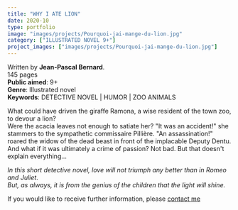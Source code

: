 ```yaml
---
title: "WHY I ATE LION"
date: 2020-10
type: portfolio
image: "images/projects/Pourquoi-jai-mange-du-lion.jpg"
category: ["ILLUSTRATED NOVEL 9+"]
project_images: ["images/projects/Pourquoi-jai-mange-du-lion.jpg"]
---
```


Written by **Jean-Pascal Bernard**.   
145 pages   
**Public aimed**: 9+   
**Genre**: Illustrated novel      
**Keywords**: DETECTIVE NOVEL | HUMOR | ZOO ANIMALS


What could have driven the giraffe Ramona, a wise resident of the town zoo, to devour a lion?   
Were the acacia leaves not enough to satiate her?
"It was an accident!" she stammers to the sympathetic commissaire Pillière.
"An assassination!" roared the widow of the dead beast in front of the implacable Deputy Dentu.
And what if it was ultimately a crime of passion?
Not bad. But that doesn't explain everything...


*In this short detective novel, love will not triumph any better than in Romeo and Juliet*.   
*But, as always, it is from the genius of the children that the light will shine.*   





If you would like to receive further information, please [contact me](mailto:melanie.guillaumin.edition@gmail.com)


